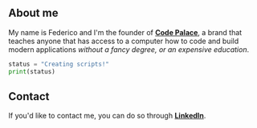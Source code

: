 ## About me
My name is Federico and I'm the founder of **[Code Palace](https://www.youtube.com/c/CodePalace/)**, a brand that teaches anyone that has access to a computer how to code and build modern applications _without a fancy degree, or an expensive education_.

```python
status = "Creating scripts!"
print(status)
```



## Contact
If you'd like to contact me, you can do so through **[LinkedIn](https://www.linkedin.com/in/federicocotogno/)**.


